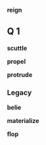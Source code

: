 
**reign**

## Q 1 

**scuttle**

**propel**

**protrude**

### Legacy 

**belie** 

**materialize**

**flop** 

